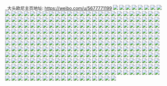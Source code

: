 _大头欧尼主页地址: https://weibo.com/u/5677771199 
![](https://wx4.sinaimg.cn/mw2000/006cflEPly1h94fix3lsrj31yc0wi7wh.jpg) 
![](https://wx4.sinaimg.cn/mw2000/006cflEPly1h94fiw7jrkj31yc0wib2a.jpg) 
![](https://wx4.sinaimg.cn/mw2000/006cflEPly1h909bg6tdaj32c02c01ky.jpg) 
![](https://wx4.sinaimg.cn/mw2000/006cflEPly1h909bh7hanj327u27unpe.jpg) 
![](https://wx4.sinaimg.cn/mw2000/006cflEPly1h909bhwmkij32c02c0x6p.jpg) 
![](https://wx4.sinaimg.cn/mw2000/006cflEPly1h909bj04sbj32c02c0x6q.jpg) 
![](https://wx4.sinaimg.cn/mw2000/006cflEPly1h909bfaog1j32c02c0u0x.jpg) 
![](https://wx4.sinaimg.cn/mw2000/006cflEPly1h909bjtv2xj32c02c01ky.jpg) 
![](https://wx4.sinaimg.cn/mw2000/006cflEPly1h909bnarprj32dc35skjn.jpg) 
![](https://wx4.sinaimg.cn/mw2000/006cflEPly1h909bo0tejj32c02c0npd.jpg) 
![](https://wx4.sinaimg.cn/mw2000/006cflEPly1h909bos5rkj32c02c0npd.jpg) 
![](https://wx4.sinaimg.cn/mw2000/006cflEPly1h909bpnscbj32c0340hdu.jpg) 
![](https://wx4.sinaimg.cn/mw2000/006cflEPly1h9091wkc6bj32c034p1kz.jpg) 
![](https://wx4.sinaimg.cn/mw2000/006cflEPly1h9091xrf1yj32c02zhu0y.jpg) 
![](https://wx4.sinaimg.cn/mw2000/006cflEPly1h9091z3lmhj32ff35s1l0.jpg) 
![](https://wx4.sinaimg.cn/mw2000/006cflEPly1h90920fcnaj32dc35s7wm.jpg) 
![](https://wx4.sinaimg.cn/mw2000/006cflEPly1h90921r69oj32dc35sx6r.jpg) 
![](https://wx4.sinaimg.cn/mw2000/006cflEPly1h9091v9af6j32dc35s1l0.jpg) 
![](https://wx4.sinaimg.cn/mw2000/006cflEPly1h90922xl9sj32dc35s1l0.jpg) 
![](https://wx4.sinaimg.cn/mw2000/006cflEPly1h909241scgj32dc35se85.jpg) 
![](https://wx4.sinaimg.cn/mw2000/006cflEPly1h90925npanj32e335sx6s.jpg) 
![](https://wx4.sinaimg.cn/mw2000/006cflEPly1h909274a4xj32a135sx6s.jpg) 
![](https://wx4.sinaimg.cn/mw2000/006cflEPly1h90928ol8ej32dc35se86.jpg) 
![](https://wx4.sinaimg.cn/mw2000/006cflEPly1h9092a919ej32ev35s1l0.jpg) 
![](https://wx4.sinaimg.cn/mw2000/006cflEPly1h9092bboi7j32dc35su0z.jpg) 
![](https://wx4.sinaimg.cn/mw2000/006cflEPly1h9092c7xrqj32c03401ky.jpg) 
![](https://wx4.sinaimg.cn/mw2000/006cflEPly1h9092dgo2sj32c034re83.jpg) 
![](https://wx4.sinaimg.cn/mw2000/006cflEPly1h8ujm02xeqj32dc35s7wj.jpg) 
![](https://wx4.sinaimg.cn/mw2000/006cflEPly1h8ujm57tpvj32dc35shdu.jpg) 
![](https://wx4.sinaimg.cn/mw2000/006cflEPly1h8ujm3eebxj32dc35sx6s.jpg) 
![](https://wx4.sinaimg.cn/mw2000/006cflEPly1h8ujm4egzyj32dc35snpf.jpg) 
![](https://wx4.sinaimg.cn/mw2000/006cflEPly1h8ujm7q1nhj32dc35s4qr.jpg) 
![](https://wx4.sinaimg.cn/mw2000/006cflEPly1h8ujm60vncj32dc35s1kz.jpg) 
![](https://wx4.sinaimg.cn/mw2000/006cflEPly1h8ujm6r8nfj32dc35snpe.jpg) 
![](https://wx4.sinaimg.cn/mw2000/006cflEPly1h8ujm8hih2j32dc35s1ky.jpg) 
![](https://wx4.sinaimg.cn/mw2000/006cflEPly1h8ujm1eacmj32dc35sqv8.jpg) 
![](https://wx4.sinaimg.cn/mw2000/006cflEPly1h8ujm2f2zcj32iv35sqv7.jpg) 
![](https://wx4.sinaimg.cn/mw2000/006cflEPly1h8tbc3p0iej31410u0wrl.jpg) 
![](https://wx4.sinaimg.cn/mw2000/006cflEPly1h8tbc6mm12j30u0140ag9.jpg) 
![](https://wx4.sinaimg.cn/mw2000/006cflEPly1h8rp46wshqj30u0140jxq.jpg) 
![](https://wx4.sinaimg.cn/mw2000/006cflEPly1h8rp47jt0qj30u013gqae.jpg) 
![](https://wx4.sinaimg.cn/mw2000/006cflEPly1h8rp486m2nj30u014045r.jpg) 
![](https://wx4.sinaimg.cn/mw2000/006cflEPly1h8mcksypgaj31zg2fy1kz.jpg) 
![](https://wx4.sinaimg.cn/mw2000/006cflEPly1h8mckuymyxj321m2ld1kz.jpg) 
![](https://wx4.sinaimg.cn/mw2000/006cflEPly1h8mckxkktjj32c0340b2c.jpg) 
![](https://wx4.sinaimg.cn/mw2000/006cflEPly1h8mckrphndj322e2r7u0y.jpg) 
![](https://wx4.sinaimg.cn/mw2000/006cflEPly1h8mckyh50rj32082j3npe.jpg) 
![](https://wx4.sinaimg.cn/mw2000/006cflEPly1h8m1nivolyj32c0340x6r.jpg) 
![](https://wx4.sinaimg.cn/mw2000/006cflEPly1h8m1nm7msoj32c03407wj.jpg) 
![](https://wx4.sinaimg.cn/mw2000/006cflEPly1h8m1nkwwbzj328q33zkjn.jpg) 
![](https://wx4.sinaimg.cn/mw2000/006cflEPly1h8m1nhdpspj329230zu0y.jpg) 
![](https://wx4.sinaimg.cn/mw2000/006cflEPly1h8m1nnn7m3j31vy2jj7wj.jpg) 
![](https://wx4.sinaimg.cn/mw2000/006cflEPly1h8m1np3rruj327l2yjx6r.jpg) 
![](https://wx4.sinaimg.cn/mw2000/006cflEPly1h8m1nr1e56j32ap2vz4qs.jpg) 
![](https://wx4.sinaimg.cn/mw2000/006cflEPly1h8k0jw9h0uj30u013ptga.jpg) 
![](https://wx4.sinaimg.cn/mw2000/006cflEPly1h8k0jx8oy4j30u01abdod.jpg) 
![](https://wx4.sinaimg.cn/mw2000/006cflEPly1h8k0jy945yj30u013bncd.jpg) 
![](https://wx4.sinaimg.cn/mw2000/006cflEPly1h8k0jzfe7gj30u013d1a2.jpg) 
![](https://wx4.sinaimg.cn/mw2000/006cflEPly1h8k0k4ibmzj30u01btjyf.jpg) 
![](https://wx4.sinaimg.cn/mw2000/006cflEPly1h8k0k2nl8tj30u013ftjp.jpg) 
![](https://wx4.sinaimg.cn/mw2000/006cflEPly1h8k0k3ux96j30u0140tje.jpg) 
![](https://wx4.sinaimg.cn/mw2000/006cflEPly1h8k0ju37nfj30u012zar3.jpg) 
![](https://wx4.sinaimg.cn/mw2000/006cflEPly1h8k0k5mm69j30u0140app.jpg) 
![](https://wx4.sinaimg.cn/mw2000/006cflEPly1h8jxksbv25j30u013mk3a.jpg) 
![](https://wx4.sinaimg.cn/mw2000/006cflEPly1h8jxkrqa4oj30u0140drf.jpg) 
![](https://wx4.sinaimg.cn/mw2000/006cflEPly1h8jxkszr0uj30u0140h63.jpg) 
![](https://wx4.sinaimg.cn/mw2000/006cflEPly1h8jxkpf2s4j30u00u0k0j.jpg) 
![](https://wx4.sinaimg.cn/mw2000/006cflEPly1h8ho5w5jf4j32c0340b2b.jpg) 
![](https://wx4.sinaimg.cn/mw2000/006cflEPly1h8ho5xyaxtj32c03407wj.jpg) 
![](https://wx4.sinaimg.cn/mw2000/006cflEPly1h8ho5ztpe5j32c0340qv7.jpg) 
![](https://wx4.sinaimg.cn/mw2000/006cflEPly1h8ct5z3e3ij30si0z0dpg.jpg) 
![](https://wx4.sinaimg.cn/mw2000/006cflEPly1h8ct5zl8prj30tf0z9wno.jpg) 
![](https://wx4.sinaimg.cn/mw2000/006cflEPly1h8ct5ygpiaj30t2109tgy.jpg) 
![](https://wx4.sinaimg.cn/mw2000/006cflEPly1h8bzjyufrij32dc35snpf.jpg) 
![](https://wx4.sinaimg.cn/mw2000/006cflEPly1h8bzk04lojj32dc35snpf.jpg) 
![](https://wx4.sinaimg.cn/mw2000/006cflEPly1h8bzk4fuwuj32dc35shdw.jpg) 
![](https://wx4.sinaimg.cn/mw2000/006cflEPly1h8bzk7p3kzj32dc35sb2c.jpg) 
![](https://wx4.sinaimg.cn/mw2000/006cflEPly1h8bzk11bxrj32dc35snpf.jpg) 
![](https://wx4.sinaimg.cn/mw2000/006cflEPly1h8bzk6gmc8j32dc35skjn.jpg) 
![](https://wx4.sinaimg.cn/mw2000/006cflEPly1h8bzjs28y9j32gl35sb2c.jpg) 
![](https://wx4.sinaimg.cn/mw2000/006cflEPly1h8bzjxczb7j326h2xh1kz.jpg) 
![](https://wx4.sinaimg.cn/mw2000/006cflEPly1h8bzk2z8nij32dc35snpg.jpg) 
![](https://wx4.sinaimg.cn/mw2000/006cflEPly1h8bzk8kakqj32db35su0y.jpg) 
![](https://wx4.sinaimg.cn/mw2000/006cflEPly1h8bzkajbs2j32dc35s4qs.jpg) 
![](https://wx4.sinaimg.cn/mw2000/006cflEPly1h8bzkcayd5j32dc35su0z.jpg) 
![](https://wx4.sinaimg.cn/mw2000/006cflEPly1h88zaarpdkj30u00u0ahk.jpg) 
![](https://wx4.sinaimg.cn/mw2000/006cflEPly1h83m4g3sx5j30u0140dx7.jpg) 
![](https://wx4.sinaimg.cn/mw2000/006cflEPly1h83m4gr213j30u014tws1.jpg) 
![](https://wx4.sinaimg.cn/mw2000/006cflEPly1h83m4hhil6j30u014kk1m.jpg) 
![](https://wx4.sinaimg.cn/mw2000/006cflEPly1h805l9nzkwj30u015hdrm.jpg) 
![](https://wx4.sinaimg.cn/mw2000/006cflEPly1h805l8l9akj30u016ok5i.jpg) 
![](https://wx4.sinaimg.cn/mw2000/006cflEPly1h805lb845ij30u014cgvp.jpg) 
![](https://wx4.sinaimg.cn/mw2000/006cflEPly1h7z8b3bgxzj32bz2yp1kz.jpg) 
![](https://wx4.sinaimg.cn/mw2000/006cflEPly1h7z8b5xhihj32c0340b2c.jpg) 
![](https://wx4.sinaimg.cn/mw2000/006cflEPly1h7z8b87bi5j32c0340x6r.jpg) 
![](https://wx4.sinaimg.cn/mw2000/006cflEPly1h7z8bbhm6lj32c03404qs.jpg) 
![](https://wx4.sinaimg.cn/mw2000/006cflEPly1h7z8bgz86fj32c03407wk.jpg) 
![](https://wx4.sinaimg.cn/mw2000/006cflEPly1h7z8azlxyaj32bz2x6qv8.jpg) 
![](https://wx4.sinaimg.cn/mw2000/006cflEPly1h7z8bkszhsj324u2p9u0z.jpg) 
![](https://wx4.sinaimg.cn/mw2000/006cflEPly1h7z8bpu1j8j32c0340npg.jpg) 
![](https://wx4.sinaimg.cn/mw2000/006cflEPly1h7vj67qzwcj32c0340npf.jpg) 
![](https://wx4.sinaimg.cn/mw2000/006cflEPly1h7vj14knwgj329r311u10.jpg) 
![](https://wx4.sinaimg.cn/mw2000/006cflEPly1h7vj2ppwjlj327b2y4x6v.jpg) 
![](https://wx4.sinaimg.cn/mw2000/006cflEPly1h7vj19jbttj32a431h7wk.jpg) 
![](https://wx4.sinaimg.cn/mw2000/006cflEPly1h7vj0z4710j32c0340b2c.jpg) 
![](https://wx4.sinaimg.cn/mw2000/006cflEPly1h7vj1ieyu6j32c0340kjn.jpg) 
![](https://wx4.sinaimg.cn/mw2000/006cflEPly1h7vj1ed1jdj32c0340kjo.jpg) 
![](https://wx4.sinaimg.cn/mw2000/006cflEPly1h7vj1k0jmpj32c03401kz.jpg) 
![](https://wx4.sinaimg.cn/mw2000/006cflEPly1h7vj1o08uhj32c0340e83.jpg) 
![](https://wx4.sinaimg.cn/mw2000/006cflEPly1h7vj1qm377j32c03404qr.jpg) 
![](https://wx4.sinaimg.cn/mw2000/006cflEPly1h7vj1uvq7vj32c0340x6r.jpg) 
![](https://wx4.sinaimg.cn/mw2000/006cflEPly1h7vj1ylg1xj32c0340e84.jpg) 
![](https://wx4.sinaimg.cn/mw2000/006cflEPly1h7vj21to0pj328r2zokjn.jpg) 
![](https://wx4.sinaimg.cn/mw2000/006cflEPly1h7vj28kc8nj32c03407wk.jpg) 
![](https://wx4.sinaimg.cn/mw2000/006cflEPly1h7vj2i8yvaj32c0340u11.jpg) 
![](https://wx4.sinaimg.cn/mw2000/006cflEPly1h7vj2w9s2oj32c0353he1.jpg) 
![](https://wx4.sinaimg.cn/mw2000/006cflEPly1h7vj32q5guj32c0340npk.jpg) 
![](https://wx4.sinaimg.cn/mw2000/006cflEPly1h7vj37jc56j32892z1kjo.jpg) 
![](https://wx4.sinaimg.cn/mw2000/006cflEPly1h7ti7ik0h6j32912xdx6q.jpg) 
![](https://wx4.sinaimg.cn/mw2000/006cflEPly1h7ti7jyixpj32282l0kjo.jpg) 
![](https://wx4.sinaimg.cn/mw2000/006cflEPly1h7ti7lapvqj32072tkhdw.jpg) 
![](https://wx4.sinaimg.cn/mw2000/006cflEPly1h7ti7mq2j8j32462rjx6s.jpg) 
![](https://wx4.sinaimg.cn/mw2000/006cflEPly1h7ti7p5gikj32c035f1l1.jpg) 
![](https://wx4.sinaimg.cn/mw2000/006cflEPly1h7ti7qsuimj32c034z7wm.jpg) 
![](https://wx4.sinaimg.cn/mw2000/006cflEPly1h7ti7sas7vj32c03404qs.jpg) 
![](https://wx4.sinaimg.cn/mw2000/006cflEPly1h7ti7t3un0j323o2ncu0x.jpg) 
![](https://wx4.sinaimg.cn/mw2000/006cflEPly1h7ti7uby26j31wl2esu0z.jpg) 
![](https://wx4.sinaimg.cn/mw2000/006cflEPly1h7oj19frpej30u00u0n3f.jpg) 
![](https://wx4.sinaimg.cn/mw2000/006cflEPly1h7oj18xevcj30u00u0tev.jpg) 
![](https://wx4.sinaimg.cn/mw2000/006cflEPly1h7d985qe32j31xk2lxgqk.jpg) 
![](https://wx4.sinaimg.cn/mw2000/006cflEPly1h7d987knruj32382jxu0x.jpg) 
![](https://wx4.sinaimg.cn/mw2000/006cflEPly1h7d988724kj326s2ur4qp.jpg) 
![](https://wx4.sinaimg.cn/mw2000/006cflEPly1h7d988svuuj31kz20w4qp.jpg) 
![](https://wx4.sinaimg.cn/mw2000/006cflEPly1h7c57woknbj31ni21saiz.jpg) 
![](https://wx4.sinaimg.cn/mw2000/006cflEPly1h79ul44ylsj320p2th000.jpg) 
![](https://wx4.sinaimg.cn/mw2000/006cflEPly1h79ul53fwpj31xm2vik5f.jpg) 
![](https://wx4.sinaimg.cn/mw2000/006cflEPly1h79ul5rprrj328935sqep.jpg) 
![](https://wx4.sinaimg.cn/mw2000/006cflEPly1h7565zmavxj32c0340kjn.jpg) 
![](https://wx4.sinaimg.cn/mw2000/006cflEPly1h7556eebgyj32c0340b29.jpg) 
![](https://wx4.sinaimg.cn/mw2000/006cflEPly1h75660dav1j31xm2skqv5.jpg) 
![](https://wx4.sinaimg.cn/mw2000/006cflEPly1h7565yceodj32c0340npf.jpg) 
![](https://wx4.sinaimg.cn/mw2000/006cflEPly1h6zfa8whezj30u00u0q45.jpg) 
![](https://wx4.sinaimg.cn/mw2000/006cflEPly1h6zfa9c74oj30u00u0gmw.jpg) 
![](https://wx4.sinaimg.cn/mw2000/006cflEPly1h6zfa9t9gxj30u00u4n12.jpg) 
![](https://wx4.sinaimg.cn/mw2000/006cflEPly1h6zfa88uflj30u00u0gpa.jpg) 
![](https://wx4.sinaimg.cn/mw2000/006cflEPly1h6tn9eo1oaj31gd1xtb29.jpg) 
![](https://wx4.sinaimg.cn/mw2000/006cflEPly1h6tn9hb2l5j322o2vd4qq.jpg) 
![](https://wx4.sinaimg.cn/mw2000/006cflEPly1h6tn9ifvl9j32c0340e82.jpg) 
![](https://wx4.sinaimg.cn/mw2000/006cflEPly1h6tn9d5sy5j32c03401kz.jpg) 
![](https://wx4.sinaimg.cn/mw2000/006cflEPly1h6tn9mvan4j32c0340b2b.jpg) 
![](https://wx4.sinaimg.cn/mw2000/006cflEPly1h6tn9rpmsnj32c0340u10.jpg) 
![](https://wx4.sinaimg.cn/mw2000/006cflEPly1h6tn9s9h56j30zk1bfwjn.jpg) 
![](https://wx4.sinaimg.cn/mw2000/006cflEPly1h6l7klh704j30u01407c2.jpg) 
![](https://wx4.sinaimg.cn/mw2000/006cflEPly1h6l7km77kzj30u0140169.jpg) 
![](https://wx4.sinaimg.cn/mw2000/006cflEPly1h6l7kmsuzpj30u010xtar.jpg) 
![](https://wx4.sinaimg.cn/mw2000/006cflEPly1h6l7kkw2okj30u0140jys.jpg) 
![](https://wx4.sinaimg.cn/mw2000/006cflEPly1h6l7kniefzj30u0140drx.jpg) 
![](https://wx4.sinaimg.cn/mw2000/006cflEPly1h6l7ko50l9j30u0140gty.jpg) 
![](https://wx4.sinaimg.cn/mw2000/006cflEPly1h6l7kphrlnj30u0140qgz.jpg) 
![](https://wx4.sinaimg.cn/mw2000/006cflEPly1h6l7koskmij30u01917h6.jpg) 
![](https://wx4.sinaimg.cn/mw2000/006cflEPly1h6l7kq0tt9j30u0140ail.jpg) 
![](https://wx4.sinaimg.cn/mw2000/006cflEPly1h6kcgfsm08j30u00u0dot.jpg) 
![](https://wx4.sinaimg.cn/mw2000/006cflEPly1h6kcghyn3ij30u00u0jxt.jpg) 
![](https://wx4.sinaimg.cn/mw2000/006cflEPly1h6kcgk8sxfj30u0160ams.jpg) 
![](https://wx4.sinaimg.cn/mw2000/006cflEPly1h6kcgh9u61j30u0145ajy.jpg) 
![](https://wx4.sinaimg.cn/mw2000/006cflEPly1h6j1y8k69cj30u0140n41.jpg) 
![](https://wx4.sinaimg.cn/mw2000/006cflEPly1h6j1y93ymjj30u0140tjp.jpg) 
![](https://wx4.sinaimg.cn/mw2000/006cflEPly1h6j1y9u365j30u0140akg.jpg) 
![](https://wx4.sinaimg.cn/mw2000/006cflEPly1h6j1yaea9bj30u01407e0.jpg) 
![](https://wx4.sinaimg.cn/mw2000/006cflEPly1h6j1ycg5tij30u0140tfq.jpg) 
![](https://wx4.sinaimg.cn/mw2000/006cflEPly1h6j1yczz84j30u0140grw.jpg) 
![](https://wx4.sinaimg.cn/mw2000/006cflEPly1h6j1ydotohj30u0140aib.jpg) 
![](https://wx4.sinaimg.cn/mw2000/006cflEPly1h6j1y7zxu7j30u012rqaf.jpg) 
![](https://wx4.sinaimg.cn/mw2000/006cflEPly1h6fpqmh1fbj30u0140ada.jpg) 
![](https://wx4.sinaimg.cn/mw2000/006cflEPly1h6fpqn8ol5j30u014077t.jpg) 
![](https://wx4.sinaimg.cn/mw2000/006cflEPly1h6fpqnsm7cj30u0140tbb.jpg) 
![](https://wx4.sinaimg.cn/mw2000/006cflEPly1h6fpqohwm2j30u0140gtm.jpg) 
![](https://wx4.sinaimg.cn/mw2000/006cflEPly1h6fpqq4b6kj30u014041m.jpg) 
![](https://wx4.sinaimg.cn/mw2000/006cflEPly1h6fpqqmwd5j30u0140wmr.jpg) 
![](https://wx4.sinaimg.cn/mw2000/006cflEPly1h6fpqs8eduj30u01407cv.jpg) 
![](https://wx4.sinaimg.cn/mw2000/006cflEPly1h6fpqth7l2j30u0140qa2.jpg) 
![](https://wx4.sinaimg.cn/mw2000/006cflEPly1h6fpqpmu3oj30u0154tgi.jpg) 
![](https://wx4.sinaimg.cn/mw2000/006cflEPly1h69qrca7yij30u014013k.jpg) 
![](https://wx4.sinaimg.cn/mw2000/006cflEPly1h69qrd3c7vj30u0140k0t.jpg) 
![](https://wx4.sinaimg.cn/mw2000/006cflEPly1h69qrdyrzij30u0140495.jpg) 
![](https://wx4.sinaimg.cn/mw2000/006cflEPly1h69qretwymj30u0140h05.jpg) 
![](https://wx4.sinaimg.cn/mw2000/006cflEPly1h69qrfheymj30u0140n3g.jpg) 
![](https://wx4.sinaimg.cn/mw2000/006cflEPly1h69qrg5k5nj30u0140121.jpg) 
![](https://wx4.sinaimg.cn/mw2000/006cflEPly1h69qrbjjojj30u014xapi.jpg) 
![](https://wx4.sinaimg.cn/mw2000/006cflEPly1h69qrgzkhuj30u0140gud.jpg) 
![](https://wx4.sinaimg.cn/mw2000/006cflEPly1h69qrhsdp3j30u0140an0.jpg) 
![](https://wx4.sinaimg.cn/mw2000/006cflEPly1h69qrik1ixj30u0140482.jpg) 
![](https://wx4.sinaimg.cn/mw2000/006cflEPly1h69qrjfidgj30u0140tnz.jpg) 
![](https://wx4.sinaimg.cn/mw2000/006cflEPly1h65arszw7jj30u0140tgx.jpg) 
![](https://wx4.sinaimg.cn/mw2000/006cflEPly1h65arrrigkj30u0140106.jpg) 
![](https://wx4.sinaimg.cn/mw2000/006cflEPly1h65arshggij30u0140gqu.jpg) 
![](https://wx4.sinaimg.cn/mw2000/006cflEPly1h65artmbpoj30u0140k07.jpg) 
![](https://wx4.sinaimg.cn/mw2000/006cflEPly1h5sjnkqttkj30u0140470.jpg) 
![](https://wx4.sinaimg.cn/mw2000/006cflEPly1h5sjnl8s1pj30u0140dp0.jpg) 
![](https://wx4.sinaimg.cn/mw2000/006cflEPly1h5sjnlsqh6j30u0140wog.jpg) 
![](https://wx4.sinaimg.cn/mw2000/006cflEPly1h5sjnnxhrej30u0140dpf.jpg) 
![](https://wx4.sinaimg.cn/mw2000/006cflEPly1h5sjnocaqvj30u014079z.jpg) 
![](https://wx4.sinaimg.cn/mw2000/006cflEPly1h5ogqzt1kfj30u015edsq.jpg) 
![](https://wx4.sinaimg.cn/mw2000/006cflEPly1h5ogrdw9izj30u017iamz.jpg) 
![](https://wx4.sinaimg.cn/mw2000/006cflEPly1h5ogrda0s9j30u0140alu.jpg) 
![](https://wx4.sinaimg.cn/mw2000/006cflEPly1h5ogr0lme3j30u0140q9s.jpg) 
![](https://wx4.sinaimg.cn/mw2000/006cflEPly1h5ogr43d1bj30u0140wqu.jpg) 
![](https://wx4.sinaimg.cn/mw2000/006cflEPly1h5ogr1xmlwj30u017inbt.jpg) 
![](https://wx4.sinaimg.cn/mw2000/006cflEPly1h5ogr28p1hj30u014078r.jpg) 
![](https://wx4.sinaimg.cn/mw2000/006cflEPly1h5ogr2m0ivj30u013egpt.jpg) 
![](https://wx4.sinaimg.cn/mw2000/006cflEPly1h5ogr2wbhgj30u016oq7o.jpg) 
![](https://wx4.sinaimg.cn/mw2000/006cflEPly1h5ogr3egx2j30u0140do2.jpg) 
![](https://wx4.sinaimg.cn/mw2000/006cflEPly1h5ogqz4nauj30u0140q9y.jpg) 
![](https://wx4.sinaimg.cn/mw2000/006cflEPly1h5ogr4qg61j30u0140k2m.jpg) 
![](https://wx4.sinaimg.cn/mw2000/006cflEPly1h5ogr07gtdj30u0140dmu.jpg) 
![](https://wx4.sinaimg.cn/mw2000/006cflEPly1h5ogr5h3rgj30u01407fd.jpg) 
![](https://wx4.sinaimg.cn/mw2000/006cflEPly1h5ogr1aylgj30u0152qgk.jpg) 
![](https://wx4.sinaimg.cn/mw2000/006cflEPly1h5moy4j0o7j30u0144n4y.jpg) 
![](https://wx4.sinaimg.cn/mw2000/006cflEPly1h5moy6npipj30u0140dvd.jpg) 
![](https://wx4.sinaimg.cn/mw2000/006cflEPly1h5jbqxhe3tj32c02c0x6q.jpg) 
![](https://wx4.sinaimg.cn/mw2000/006cflEPly1h5jbqyygypj322t1kwnpd.jpg) 
![](https://wx4.sinaimg.cn/mw2000/006cflEPly1h5i3nvhaspj328531n4qq.jpg) 
![](https://wx4.sinaimg.cn/mw2000/006cflEPly1h5i3nwicu7j32c0340b2b.jpg) 
![](https://wx4.sinaimg.cn/mw2000/006cflEPly1h5i3nyp4frj32c0340x6r.jpg) 
![](https://wx4.sinaimg.cn/mw2000/006cflEPly1h5i3o0osdoj32c0340x6r.jpg) 
![](https://wx4.sinaimg.cn/mw2000/006cflEPly1h5i3o26h5fj31rf29x7wj.jpg) 
![](https://wx4.sinaimg.cn/mw2000/006cflEPly1h5i3o3xaq7j32c0340x6q.jpg) 
![](https://wx4.sinaimg.cn/mw2000/006cflEPly1h5ba8gjg4bj323z2n7u0y.jpg) 
![](https://wx4.sinaimg.cn/mw2000/006cflEPly1h5a22zcgs3j32c0340hdv.jpg) 
![](https://wx4.sinaimg.cn/mw2000/006cflEPly1h5a2316vdvj32bz32cb2b.jpg) 
![](https://wx4.sinaimg.cn/mw2000/006cflEPly1h5a233aqfpj32aa31q7wj.jpg) 
![](https://wx4.sinaimg.cn/mw2000/006cflEPly1h5a2352drnj32bz33gx6q.jpg) 
![](https://wx4.sinaimg.cn/mw2000/006cflEPly1h5a23703x3j32ao35s4qr.jpg) 
![](https://wx4.sinaimg.cn/mw2000/006cflEPly1h5a237zim3j32802yo1kz.jpg) 
![](https://wx4.sinaimg.cn/mw2000/006cflEPly1h5a239nwipj32c0340e83.jpg) 
![](https://wx4.sinaimg.cn/mw2000/006cflEPly1h5a23bir6ij32c03407wj.jpg) 
![](https://wx4.sinaimg.cn/mw2000/006cflEPly1h5a23cxm0hj32c03404qr.jpg) 
![](https://wx4.sinaimg.cn/mw2000/006cflEPly1h5a23drysij32c0340qv6.jpg) 
![](https://wx4.sinaimg.cn/mw2000/006cflEPly1h5a23fepe4j32c0340b2b.jpg) 
![](https://wx4.sinaimg.cn/mw2000/006cflEPly1h5a23hhp10j32c0340hdv.jpg) 
![](https://wx4.sinaimg.cn/mw2000/006cflEPly1h5a23iyl0jj32c0340e83.jpg) 
![](https://wx4.sinaimg.cn/mw2000/006cflEPly1h5a23kw165j32c0340e83.jpg) 
![](https://wx4.sinaimg.cn/mw2000/006cflEPly1h5a23mgbq9j32c0340b2b.jpg) 
![](https://wx4.sinaimg.cn/mw2000/006cflEPly1h5a23oinomj323t2xyx6q.jpg) 
![](https://wx4.sinaimg.cn/mw2000/006cflEPly1h50qruwc35j31ie1xukj5.jpg) 
![](https://wx4.sinaimg.cn/mw2000/006cflEPly1h4w5rfbbecj328a2x1b2d.jpg) 
![](https://wx4.sinaimg.cn/mw2000/006cflEPly1h4w5r9xc5sj320o2vze83.jpg) 
![](https://wx4.sinaimg.cn/mw2000/006cflEPly1h4w5r7vzvpj32192vihdv.jpg) 
![](https://wx4.sinaimg.cn/mw2000/006cflEPly1h4w5r4lwdbj319b25v1ky.jpg) 
![](https://wx4.sinaimg.cn/mw2000/006cflEPly1h4w5rbd81hj31vs2n5b2b.jpg) 
![](https://wx4.sinaimg.cn/mw2000/006cflEPly1h4w5r5ip12j32a431fnpe.jpg) 
![](https://wx4.sinaimg.cn/mw2000/006cflEPly1h4w5rd205tj31xm2s9b2b.jpg) 
![](https://wx4.sinaimg.cn/mw2000/006cflEPly1h4w5r6beavj31x12k2kjl.jpg) 
![](https://wx4.sinaimg.cn/mw2000/006cflEPly1h4w5r2n8pkj323c23ckjl.jpg) 
![](https://wx4.sinaimg.cn/mw2000/006cflEPly1h4w5rgrgk7j32c0340hdt.jpg) 
![](https://wx4.sinaimg.cn/mw2000/006cflEPly1h4w5rmafnvj32c0340b2e.jpg) 
![](https://wx4.sinaimg.cn/mw2000/006cflEPly1h4w5rnhancj31zt2bv4qq.jpg) 
![](https://wx4.sinaimg.cn/mw2000/006cflEPly1h4w5roi07vj32c03404qr.jpg) 
![](https://wx4.sinaimg.cn/mw2000/006cflEPly1h4w5rpp352j32c0340hdu.jpg) 
![](https://wx4.sinaimg.cn/mw2000/006cflEPly1h4vm9ajbh3j32c0340x6s.jpg) 
![](https://wx4.sinaimg.cn/mw2000/006cflEPly1h4vm9mwmqbj32c03401l1.jpg) 
![](https://wx4.sinaimg.cn/mw2000/006cflEPly1h4vm93hgskj32c0340x6s.jpg) 
![](https://wx4.sinaimg.cn/mw2000/006cflEPly1h4vm9wuesrj32c03404qt.jpg) 
![](https://wx4.sinaimg.cn/mw2000/006cflEPly1h4v2y3vic9j31sc2ds7wi.jpg) 
![](https://wx4.sinaimg.cn/mw2000/006cflEPly1h4v2yc80iaj31sc2dsnpf.jpg) 
![](https://wx4.sinaimg.cn/mw2000/006cflEPly1h4v2xi42pnj32c03404qr.jpg) 
![](https://wx4.sinaimg.cn/mw2000/006cflEPly1h4v2xnvf2rj32842xbb2b.jpg) 
![](https://wx4.sinaimg.cn/mw2000/006cflEPly1h4v2xy3435j32c0340hdy.jpg) 
![](https://wx4.sinaimg.cn/mw2000/006cflEPly1h4v2wx8x8nj32c0340kjq.jpg) 
![](https://wx4.sinaimg.cn/mw2000/006cflEPly1h4sf5bh5m1j30u014f10b.jpg) 
![](https://wx4.sinaimg.cn/mw2000/006cflEPly1h4sf5c75gtj30u013tqa1.jpg) 
![](https://wx4.sinaimg.cn/mw2000/006cflEPly1h4sf5dh7gvj30u0140wtf.jpg) 
![](https://wx4.sinaimg.cn/mw2000/006cflEPly1h4sf5akg7sj30u0140qdi.jpg) 
![](https://wx4.sinaimg.cn/mw2000/006cflEPly1h4mzm78vqqj30u013vgsl.jpg) 
![](https://wx4.sinaimg.cn/mw2000/006cflEPly1h4mzm7yijyj30u0140wlt.jpg) 
![](https://wx4.sinaimg.cn/mw2000/006cflEPly1h4mzm8go29j30u013daki.jpg) 
![](https://wx4.sinaimg.cn/mw2000/006cflEPly1h4mzm8udzuj30u012ido0.jpg) 
![](https://wx4.sinaimg.cn/mw2000/006cflEPly1h4mzm9f0gmj30u0137gtv.jpg) 
![](https://wx4.sinaimg.cn/mw2000/006cflEPly1h4mzma2a7pj30u0140dnt.jpg) 
![](https://wx4.sinaimg.cn/mw2000/006cflEPly1h4mzmao8buj30u013aq9u.jpg) 
![](https://wx4.sinaimg.cn/mw2000/006cflEPly1h4mzm6ptf5j30kw1joamj.jpg) 
![](https://wx4.sinaimg.cn/mw2000/006cflEPly1h4mzmbj6w9j30kw2gvh1s.jpg) 
![](https://wx4.sinaimg.cn/mw2000/006cflEPly1h4mzmc6467j30u014ktdo.jpg) 
![](https://wx4.sinaimg.cn/mw2000/006cflEPly1h4mzmclt7rj30u00wwjxo.jpg) 
![](https://wx4.sinaimg.cn/mw2000/006cflEPly1h4ckmrycs7j32c0340hdx.jpg) 
![](https://wx4.sinaimg.cn/mw2000/006cflEPly1h4cknih9tjj32c035n4qt.jpg) 
![](https://wx4.sinaimg.cn/mw2000/006cflEPly1h4cko9agy3j32c03404qt.jpg) 
![](https://wx4.sinaimg.cn/mw2000/006cflEPly1h4ckodbgf0j32c0340e85.jpg) 
![](https://wx4.sinaimg.cn/mw2000/006cflEPly1h4ckofc7opj326z2xb4qr.jpg) 
![](https://wx4.sinaimg.cn/mw2000/006cflEPly1h4ckoku50yj32c03404qs.jpg) 
![](https://wx4.sinaimg.cn/mw2000/006cflEPly1h47y99ckn8j30u015q7ay.jpg) 
![](https://wx4.sinaimg.cn/mw2000/006cflEPly1h47y99w42zj30u014045p.jpg) 
![](https://wx4.sinaimg.cn/mw2000/006cflEPly1h47y9an1e0j30u016e0yw.jpg) 
![](https://wx4.sinaimg.cn/mw2000/006cflEPly1h47y9bbvlbj30u0140agn.jpg) 
![](https://wx4.sinaimg.cn/mw2000/006cflEPly1h47y9bvfy4j30u012kwko.jpg) 
![](https://wx4.sinaimg.cn/mw2000/006cflEPly1h3zsss4kgxj30u0140dot.jpg) 
![](https://wx4.sinaimg.cn/mw2000/006cflEPly1h3zsst84zlj30u013vqby.jpg) 
![](https://wx4.sinaimg.cn/mw2000/006cflEPly1h3yr6v1kdij30kw15sqar.jpg) 
![](https://wx4.sinaimg.cn/mw2000/006cflEPly1h3yr6vk2dfj30kw15sakj.jpg) 
![](https://wx4.sinaimg.cn/mw2000/006cflEPly1h3yr6wc8kuj30kw15sgut.jpg) 
![](https://wx4.sinaimg.cn/mw2000/006cflEPly1h3yr6x1ej7j30kw1qodu9.jpg) 
